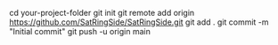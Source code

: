 cd your-project-folder
git init
git remote add origin https://github.com/SatRingSide/SatRingSide.git
git add .
git commit -m "Initial commit"
git push -u origin main
